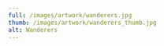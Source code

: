 ```yaml
---
full: /images/artwork/wanderers.jpg
thumb: /images/artwork/wanderers_thumb.jpg
alt: Wanderers
---
```

